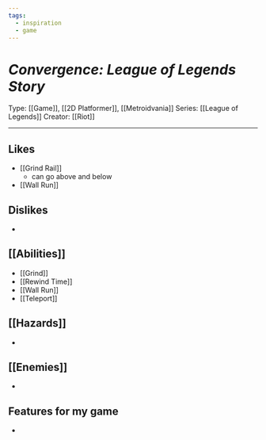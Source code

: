 ```yaml
---
tags:
  - inspiration
  - game
---
```

# _Convergence: League of Legends Story_

Type: [[Game]], [[2D Platformer]], [[Metroidvania]]
Series: [[League of Legends]]
Creator: [[Riot]]

----





## Likes
* [[Grind Rail]]
	* can go above and below
*  [[Wall Run]]

## Dislikes
* 

## [[Abilities]]
* [[Grind]]
* [[Rewind Time]]
* [[Wall Run]]
* [[Teleport]]

## [[Hazards]]
* 

## [[Enemies]]
* 

## Features for my game
* 